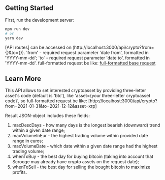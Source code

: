 ## Getting Started

First, run the development server:

```bash
npm run dev
# or
yarn dev
```

[API routes] can be accessed on (http://localhost:3000/api/crypto?from={}&to={}).
'from' - required request parameter 'date from', formatted in 'YYYY-mm-dd';
'to' - required request parameter 'date to', formatted in 'YYYY-mm-dd'.
full-formatted request be like:
[full-formatted base request](http://localhost:3000/api/crypto?from=2021-01-31&to=2021-12-12)
## Learn More

This API allows to set interested cryptoasset by providing three-letter asset's code (default is 'btc'), like 'asset={your three-letter cryptoasset code}', so full-formatted request be like:
[http://localhost:3000/api/crypto?from=2021-01-31&to=2021-12-12&asset=xrp]

Result JSON-object includes these fields:
1. maxDescDays - how many days is the longest bearish (downward) trend within a given date range;
2. maxVolumeInEur - the highest trading volume within provided date range in euros;
3. maxVolumeDate - which date within a given date range had the highest trading volume;
4. whenToBuy - the best day for buying bitcoin (taking into account that Scrooge may already have crypto assets on the request date);
5. whenToSell - the best day for selling the bought bitcoin to maximize profits.
